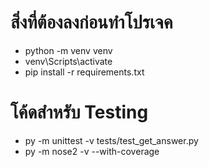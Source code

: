 # สิ่งที่ต้องลงก่อนทำโปรเจค

* python -m venv venv
* venv\Scripts\activate 
* pip install -r requirements.txt

# โค้ดสำหรับ Testing 

* py -m unittest -v tests/test_get_answer.py
* py -m nose2 -v --with-coverage